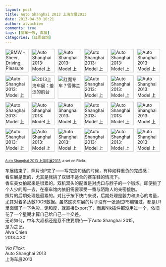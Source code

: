 ```yaml
---
layout: post
title: Auto Shanghai 2013 上海车展2013
date: 2013-04-30 10:21
author: alvachien
comments: true
tags: [爱车一族, 车展]
categories: [红圈白炮]
---
```

<div style="padding: 0; overflow: hidden; margin: 0; width: 500px;"><a href="http://www.flickr.com/photos/alvachien/8679882391/in/set-72157633333756707/" title="BMW - Sheer, Driving, Pleasure" style="text-decoration: none;"><img src="http://farm9.staticflickr.com/8400/8679882391_77afa1f0ce_s.jpg" alt="BMW - Sheer, Driving, Pleasure" style="padding: 0 10px 10px 0; width: 75px; height: 75px; float: left;"/></a><a href="http://www.flickr.com/photos/alvachien/8679937583/in/set-72157633333756707/" title="Auto Shanghai 2013: Model 上海车展2013 车模" style="text-decoration: none;"><img src="http://farm9.staticflickr.com/8520/8679937583_4a0a3b67d3_s.jpg" alt="Auto Shanghai 2013: Model 上海车展2013 车模" style="padding: 0 10px 10px 0; width: 75px; height: 75px; float: left;"/></a><a href="http://www.flickr.com/photos/alvachien/8681045864/in/set-72157633333756707/" title="Auto Shanghai 2013: Model 上海车展2013 车模" style="text-decoration: none;"><img src="http://farm9.staticflickr.com/8528/8681045864_ab24cc58ce_s.jpg" alt="Auto Shanghai 2013: Model 上海车展2013 车模" style="padding: 0 10px 10px 0; width: 75px; height: 75px; float: left;"/></a><a href="http://www.flickr.com/photos/alvachien/8679935653/in/set-72157633333756707/" title="Auto Shanghai 2013: Model 上海车展2013 车模" style="text-decoration: none;"><img src="http://farm9.staticflickr.com/8263/8679935653_78fd0cd363_s.jpg" alt="Auto Shanghai 2013: Model 上海车展2013 车模" style="padding: 0 10px 10px 0; width: 75px; height: 75px; float: left;"/></a><a href="http://www.flickr.com/photos/alvachien/8681043688/in/set-72157633333756707/" title="Auto Shanghai 2013: Model 上海车展2013 车模" style="text-decoration: none;"><img src="http://farm9.staticflickr.com/8538/8681043688_b7a290f95c_s.jpg" alt="Auto Shanghai 2013: Model 上海车展2013 车模" style="padding: 0 10px 10px 0; width: 75px; height: 75px; float: left;"/></a><a href="http://www.flickr.com/photos/alvachien/8681042970/in/set-72157633333756707/" title="Auto Shanghai 2013: Model 上海车展2013 车模" style="text-decoration: none;"><img src="http://farm9.staticflickr.com/8115/8681042970_be94bdf8be_s.jpg" alt="Auto Shanghai 2013: Model 上海车展2013 车模" style="padding: 0 0 10px 0; width: 75px; height: 75px; float: left;"/></a><br clear="all" /><a href="http://www.flickr.com/photos/alvachien/8679932119/in/set-72157633333756707/" title="Auto Shanghai 2013: Model 上海车展2013 车模" style="text-decoration: none;"><img src="http://farm9.staticflickr.com/8387/8679932119_648110330e_s.jpg" alt="Auto Shanghai 2013: Model 上海车展2013 车模" style="padding: 0 10px 10px 0; width: 75px; height: 75px; float: left;"/></a><a href="http://www.flickr.com/photos/alvachien/8679989663/in/set-72157633333756707/" title="2013上海车展：羞涩的前台" style="text-decoration: none;"><img src="http://farm9.staticflickr.com/8121/8679989663_2e302dd816_s.jpg" alt="2013上海车展：羞涩的前台" style="padding: 0 10px 10px 0; width: 75px; height: 75px; float: left;"/></a><a href="http://www.flickr.com/photos/alvachien/8679988959/in/set-72157633333756707/" title="红魔专车？雪佛兰" style="text-decoration: none;"><img src="http://farm9.staticflickr.com/8113/8679988959_2de0ae2d83_s.jpg" alt="红魔专车？雪佛兰" style="padding: 0 10px 10px 0; width: 75px; height: 75px; float: left;"/></a><a href="http://www.flickr.com/photos/alvachien/8679987035/in/set-72157633333756707/" title="Auto Shanghai 2013: Model 上海车展2013 车模" style="text-decoration: none;"><img src="http://farm9.staticflickr.com/8524/8679987035_fc99eb5362_s.jpg" alt="Auto Shanghai 2013: Model 上海车展2013 车模" style="padding: 0 10px 10px 0; width: 75px; height: 75px; float: left;"/></a><a href="http://www.flickr.com/photos/alvachien/8681095356/in/set-72157633333756707/" title="Auto Shanghai 2013: Model 上海车展2013 车模" style="text-decoration: none;"><img src="http://farm9.staticflickr.com/8403/8681095356_acef246e7f_s.jpg" alt="Auto Shanghai 2013: Model 上海车展2013 车模" style="padding: 0 10px 10px 0; width: 75px; height: 75px; float: left;"/></a><a href="http://www.flickr.com/photos/alvachien/8681094218/in/set-72157633333756707/" title="Auto Shanghai 2013: Model 上海车展2013 车模" style="text-decoration: none;"><img src="http://farm9.staticflickr.com/8264/8681094218_a6c15b86c2_s.jpg" alt="Auto Shanghai 2013: Model 上海车展2013 车模" style="padding: 0 0 10px 0; width: 75px; height: 75px; float: left;"/></a><br clear="all" /><a href="http://www.flickr.com/photos/alvachien/8681093404/in/set-72157633333756707/" title="Auto Shanghai 2013: Model 上海车展2013 车模" style="text-decoration: none;"><img src="http://farm9.staticflickr.com/8536/8681093404_f55b13952b_s.jpg" alt="Auto Shanghai 2013: Model 上海车展2013 车模" style="padding: 0 10px 10px 0; width: 75px; height: 75px; float: left;"/></a><a href="http://www.flickr.com/photos/alvachien/8681092734/in/set-72157633333756707/" title="Auto Shanghai 2013: Model 上海车展2013 车模" style="text-decoration: none;"><img src="http://farm9.staticflickr.com/8396/8681092734_beb64552c1_s.jpg" alt="Auto Shanghai 2013: Model 上海车展2013 车模" style="padding: 0 10px 10px 0; width: 75px; height: 75px; float: left;"/></a><a href="http://www.flickr.com/photos/alvachien/8679981099/in/set-72157633333756707/" title="Auto Shanghai 2013: Model 上海车展2013 车模" style="text-decoration: none;"><img src="http://farm9.staticflickr.com/8524/8679981099_cc8cf15c96_s.jpg" alt="Auto Shanghai 2013: Model 上海车展2013 车模" style="padding: 0 10px 10px 0; width: 75px; height: 75px; float: left;"/></a><a href="http://www.flickr.com/photos/alvachien/8681087114/in/set-72157633333756707/" title="Auto Shanghai 2013: Model 上海车展2013 车模" style="text-decoration: none;"><img src="http://farm9.staticflickr.com/8385/8681087114_e2f7996a3f_s.jpg" alt="Auto Shanghai 2013: Model 上海车展2013 车模" style="padding: 0 10px 10px 0; width: 75px; height: 75px; float: left;"/></a><a href="http://www.flickr.com/photos/alvachien/8680155975/in/set-72157633333756707/" title="Auto Shanghai 2013: Model 上海车展2013 车模" style="text-decoration: none;"><img src="http://farm9.staticflickr.com/8531/8680155975_36a3339615_s.jpg" alt="Auto Shanghai 2013: Model 上海车展2013 车模" style="padding: 0 10px 10px 0; width: 75px; height: 75px; float: left;"/></a><a href="http://www.flickr.com/photos/alvachien/8681265628/in/set-72157633333756707/" title="Auto Shanghai 2013: Model 上海车展2013 车模" style="text-decoration: none;"><img src="http://farm9.staticflickr.com/8383/8681265628_4695bd8bf2_s.jpg" alt="Auto Shanghai 2013: Model 上海车展2013 车模" style="padding: 0 0 10px 0; width: 75px; height: 75px; float: left;"/></a><br clear="all" /><a href="http://www.flickr.com/photos/alvachien/8680154617/in/set-72157633333756707/" title="Auto Shanghai 2013: Model 上海车展2013 车模" style="text-decoration: none;"><img src="http://farm9.staticflickr.com/8405/8680154617_676566ffa5_s.jpg" alt="Auto Shanghai 2013: Model 上海车展2013 车模" style="padding: 0 10px 10px 0; width: 75px; height: 75px; float: left;"/></a><a href="http://www.flickr.com/photos/alvachien/8680154001/in/set-72157633333756707/" title="Auto Shanghai 2013: Model 上海车展2013 车模" style="text-decoration: none;"><img src="http://farm9.staticflickr.com/8519/8680154001_b5e3db5357_s.jpg" alt="Auto Shanghai 2013: Model 上海车展2013 车模" style="padding: 0 10px 10px 0; width: 75px; height: 75px; float: left;"/></a><a href="http://www.flickr.com/photos/alvachien/8681263180/in/set-72157633333756707/" title="Auto Shanghai 2013: Model 上海车展2013 车模" style="text-decoration: none;"><img src="http://farm9.staticflickr.com/8261/8681263180_bbbed02057_s.jpg" alt="Auto Shanghai 2013: Model 上海车展2013 车模" style="padding: 0 10px 10px 0; width: 75px; height: 75px; float: left;"/></a><a href="http://www.flickr.com/photos/alvachien/8680152271/in/set-72157633333756707/" title="Auto Shanghai 2013: Model 上海车展2013 车模" style="text-decoration: none;"><img src="http://farm9.staticflickr.com/8381/8680152271_236f4d4d21_s.jpg" alt="Auto Shanghai 2013: Model 上海车展2013 车模" style="padding: 0 10px 10px 0; width: 75px; height: 75px; float: left;"/></a><a href="http://www.flickr.com/photos/alvachien/8680151419/in/set-72157633333756707/" title="Auto Shanghai 2013: Model 上海车展2013 车模" style="text-decoration: none;"><img src="http://farm9.staticflickr.com/8543/8680151419_b85b22daf2_s.jpg" alt="Auto Shanghai 2013: Model 上海车展2013 车模" style="padding: 0 10px 10px 0; width: 75px; height: 75px; float: left;"/></a><a href="http://www.flickr.com/photos/alvachien/8681260892/in/set-72157633333756707/" title="Auto Shanghai 2013: Model 上海车展2013 车模" style="text-decoration: none;"><img src="http://farm9.staticflickr.com/8260/8681260892_4cf8acc4e0_s.jpg" alt="Auto Shanghai 2013: Model 上海车展2013 车模" style="padding: 0 0 10px 0; width: 75px; height: 75px; float: left;"/></a><br clear="all" /></div><div style="font-size: 0.8em; margin-top: 0px; margin-bottom: 5px"><p><a href="http://www.flickr.com/photos/alvachien/sets/72157633333756707/">Auto Shanghai 2013 上海车展2013</a>, a set on Flickr.</p></div><p>车展结束了，照片也P完了——写完这句话的时候，有种如释重负的完成感：<br />
看车展是累的，尤其是我挑了双很不适合的赛车鞋的情况下。<br />
香车美女拍起来是很累的。双机双头的配置是对虎口与脖子的一个锻炼。即便挑了个人少的周一去，在豪车馆内依旧需要享受一番与陌路人的亲密接触。<br />
照片的后期处理是最累的。对比于按下快门来说，后期处理是毅力和决心的考量，尤其对着多达数10GB数据。虽然这次车展的片子没有一张通过PS编辑过，都是LR里面调了一下色彩、饱和度，就直接Export了，而且Nik插件都没用过一个，依旧花了一个星期才算自己给自己一个交差。<br />
无论如何，中年大叔都还是忍不住要期待一下Auto Shanghai 2015。<br />
是为之记。<br />
Alva Chien<br />
2013.4.30<br />
<br />
<i>Via Flickr:</i><br />
Auto Shanghai 2013<br />
上海车展2013<br />
</p>
